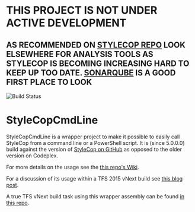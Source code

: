 # THIS PROJECT IS NOT UNDER ACTIVE DEVELOPMENT 
## AS RECOMMENDED ON [STYLECOP REPO](https://github.com/StyleCop/StyleCop) LOOK ELSEWHERE FOR ANALYSIS TOOLS AS STYLECOP IS BECOMING INCREASING HARD TO KEEP UP TOO DATE. [SONARQUBE](https://www.sonarqube.org) IS A GOOD FIRST PLACE TO LOOK

![Build Status](https://richardfennell.visualstudio.com/DefaultCollection/_apis/public/build/definitions/670b3a60-2021-47ab-a88b-d76ebd888a2f/9/badge)
# StyleCopCmdLine
StyleCopCmdLine is a wrapper project to make it possible to easily call StyleCop from a command line or a PowerShell script. It is (since 5.0.0.0) build against the version of [StyleCop on GitHub](https://github.com/StyleCop/StyleCop) as opposed to the older version on Codeplex.

For more details on the usage see the [this repo's Wiki](https://github.com/rfennell/StyleCopCmdLine/wiki).

For a discussion of its usage within a TFS 2015 vNext build see [this blog post](http://blogs.blackmarble.co.uk/blogs/rfennell/post/2015/04/03/Running-StyleCop-from-the-command-line-and-in-a-TFS-2015-vNext-build.aspx).

A true TFS vNext build task using this wrapper assembly can be found [in this repo](https://github.com/rfennell/vNextBuild).
